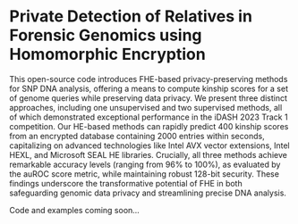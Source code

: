 # Private Detection of Relatives in Forensic Genomics using Homomorphic Encryption

This open-source code introduces FHE-based privacy-preserving methods for SNP DNA analysis, offering a means to compute kinship scores for a set of genome queries while preserving data privacy. We present three distinct approaches, including one unsupervised and two supervised methods, all of which demonstrated exceptional performance in the iDASH 2023 Track 1 competition. Our HE-based methods can rapidly predict 400 kinship scores from an encrypted database containing 2000 entries within seconds, capitalizing on advanced technologies like Intel AVX vector extensions, Intel HEXL, and Microsoft SEAL HE libraries. Crucially, all three methods achieve remarkable accuracy levels (ranging from 96% to 100%), as evaluated by the auROC score metric, while maintaining robust 128-bit security. These findings underscore the transformative potential of FHE in both safeguarding genomic data privacy and streamlining precise DNA analysis.

Code and examples coming soon...
